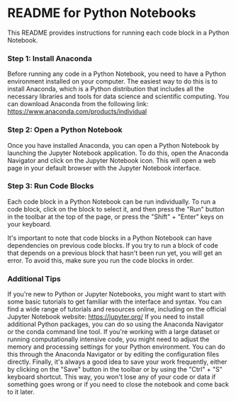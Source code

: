 # README for Python Notebooks
This README provides instructions for running each code block in a Python Notebook.

### Step 1: Install Anaconda
Before running any code in a Python Notebook, you need to have a Python environment installed on your computer. The easiest way to do this is to install Anaconda, which is a Python distribution that includes all the necessary libraries and tools for data science and scientific computing. You can download Anaconda from the following link: https://www.anaconda.com/products/individual

### Step 2: Open a Python Notebook
Once you have installed Anaconda, you can open a Python Notebook by launching the Jupyter Notebook application. To do this, open the Anaconda Navigator and click on the Jupyter Notebook icon. This will open a web page in your default browser with the Jupyter Notebook interface.

### Step 3: Run Code Blocks
Each code block in a Python Notebook can be run individually. To run a code block, click on the block to select it, and then press the "Run" button in the toolbar at the top of the page, or press the "Shift" + "Enter" keys on your keyboard.

It's important to note that code blocks in a Python Notebook can have dependencies on previous code blocks. If you try to run a block of code that depends on a previous block that hasn't been run yet, you will get an error. To avoid this, make sure you run the code blocks in order.

### Additional Tips
If you're new to Python or Jupyter Notebooks, you might want to start with some basic tutorials to get familiar with the interface and syntax. You can find a wide range of tutorials and resources online, including on the official Jupyter Notebook website: https://jupyter.org/
If you need to install additional Python packages, you can do so using the Anaconda Navigator or the conda command line tool.
If you're working with a large dataset or running computationally intensive code, you might need to adjust the memory and processing settings for your Python environment. You can do this through the Anaconda Navigator or by editing the configuration files directly.
Finally, it's always a good idea to save your work frequently, either by clicking on the "Save" button in the toolbar or by using the "Ctrl" + "S" keyboard shortcut. This way, you won't lose any of your code or data if something goes wrong or if you need to close the notebook and come back to it later.



